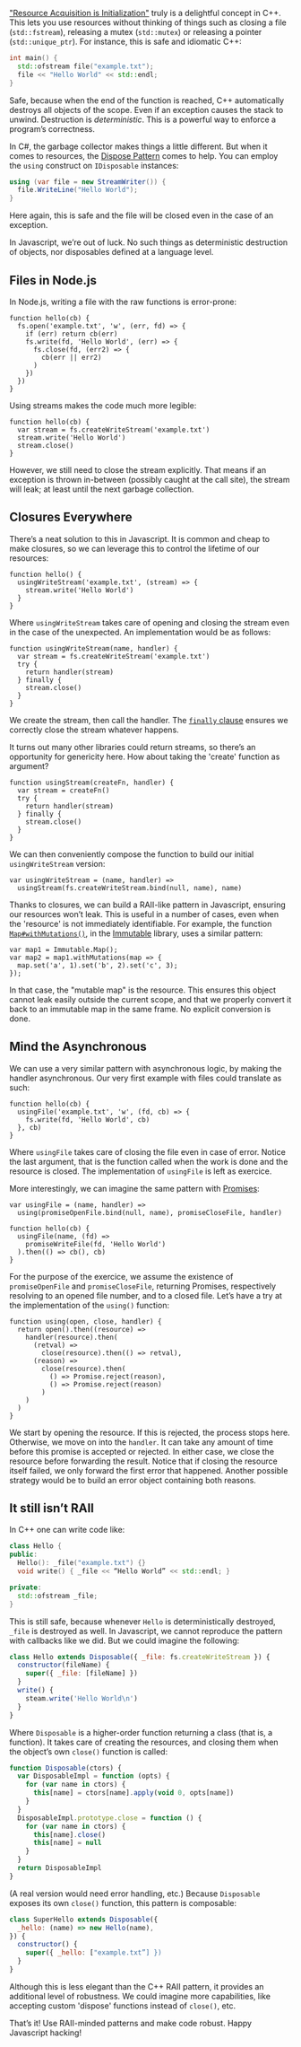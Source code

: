 ["Resource Acquisition is
Initialization"](http://en.wikipedia.org/wiki/Resource_Acquisition_Is_Initialization)
truly is a delightful concept in C++. This lets you use resources without
thinking of things such as closing a file (`std::fstream`), releasing a mutex
(`std::mutex`) or releasing a pointer (`std::unique_ptr`). For instance, this is
safe and idiomatic C++:

```cpp
int main() {
  std::ofstream file("example.txt");
  file << "Hello World" << std::endl;
}
```

Safe, because when the end of the function is reached, C++ automatically
destroys all objects of the scope. Even if an exception causes the stack to
unwind. Destruction is *deterministic*. This is a powerful way to enforce a
program’s correctness.

In C#, the garbage collector makes things a little different. But when it comes
to resources, the [Dispose
Pattern](https://msdn.microsoft.com/en-us/library/b1yfkh5e%28v=vs.110%29.aspx)
comes to help. You can employ the `using` construct on `IDisposable` instances:

```csharp
using (var file = new StreamWriter()) {
  file.WriteLine("Hello World");
}
```

Here again, this is safe and the file will be closed even in the case of an
exception.

In Javascript, we’re out of luck. No such things as deterministic destruction of
objects, nor disposables defined at a language level.


## Files in Node.js

In Node.js, writing a file with the raw functions is error-prone:

    function hello(cb) {
      fs.open('example.txt', 'w', (err, fd) => {
        if (err) return cb(err)
        fs.write(fd, 'Hello World', (err) => {
          fs.close(fd, (err2) => {
            cb(err || err2)
          )
        })
      })
    }

Using streams makes the code much more legible:

    function hello(cb) {
      var stream = fs.createWriteStream('example.txt')
      stream.write('Hello World')
      stream.close()
    }

However, we still need to close the stream explicitly. That means if an
exception is thrown in-between (possibly caught at the call site),
the stream will leak; at least until the next garbage collection.


## Closures Everywhere

There’s a neat solution to this in Javascript. It is common and cheap to make
closures, so we can leverage this to control the lifetime of our resources:

    function hello() {
      usingWriteStream('example.txt', (stream) => {
        stream.write('Hello World')
      }
    }

Where `usingWriteStream` takes care of opening and closing the stream even in
the case of the unexpected. An implementation would be as follows:

    function usingWriteStream(name, handler) {
      var stream = fs.createWriteStream('example.txt')
      try {
        return handler(stream)
      } finally {
        stream.close()
      }
    }

We create the stream, then call the handler. The [`finally`
clause](https://developer.mozilla.org/en-US/docs/Web/JavaScript/Reference/Statements/try...catch#The_finally_clause)
ensures we correctly close the stream whatever happens.

It turns out many other libraries could return streams, so there’s an
opportunity for genericity here. How about taking the 'create'
function as argument?

    function usingStream(createFn, handler) {
      var stream = createFn()
      try {
        return handler(stream)
      } finally {
        stream.close()
      }
    }

We can then conveniently compose the function to build our initial
`usingWriteStream` version:

    var usingWriteStream = (name, handler) =>
      usingStream(fs.createWriteStream.bind(null, name), name)

Thanks to closures, we can build a RAII-like pattern in Javascript, ensuring
our resources won’t leak. This is useful in a number of cases, even when the
'resource' is not immediately identifiable. For example, the function
[`Map#withMutations()`](https://facebook.github.io/immutable-js/docs/#/Map/withMutations), in the [Immutable](https://facebook.github.io/immutable-js/) library, uses
a similar pattern:

    var map1 = Immutable.Map();
    var map2 = map1.withMutations(map => {
      map.set('a', 1).set('b', 2).set('c', 3);
    });

In that case, the "mutable map" is the resource. This ensures this object cannot
leak easily outside the current scope, and that we properly convert it back to
an immutable map in the same frame. No explicit conversion is done.


## Mind the Asynchronous

We can use a very similar pattern with asynchronous logic, by making the handler
asynchronous. Our very first example with files could translate as such:

    function hello(cb) {
      usingFile('example.txt', 'w', (fd, cb) => {
        fs.write(fd, 'Hello World', cb)
      }, cb)
    }

Where `usingFile` takes care of closing the file even in case of error.
Notice the last argument, that is the function called when the work
is done and the resource is closed. The implementation of `usingFile` is left as
exercice.

More interestingly, we can imagine the same pattern with
[Promises](https://developer.mozilla.org/en-US/docs/Web/JavaScript/Reference/Global_Objects/Promise):

    var usingFile = (name, handler) =>
      using(promiseOpenFile.bind(null, name), promiseCloseFile, handler)

    function hello(cb) {
      usingFile(name, (fd) =>
        promiseWriteFile(fd, 'Hello World')
      ).then(() => cb(), cb)
    }

For the purpose of the exercice, we assume the existence of `promiseOpenFile`
and `promiseCloseFile`, returning Promises, respectively resolving to an opened
file number, and to a closed file. Let’s have a try at the implementation of the
`using()` function:

    function using(open, close, handler) {
      return open().then((resource) =>
        handler(resource).then(
          (retval) =>
            close(resource).then(() => retval),
          (reason) =>
            close(resource).then(
              () => Promise.reject(reason),
              () => Promise.reject(reason)
            )
        )
      )
    }

We start by opening the resource. If this is rejected, the process stops here.
Otherwise, we move on into the `handler`. It can take any amount of time before
this promise is accepted or rejected. In either case, we close the resource
before forwarding the result. Notice that if closing the resource itself failed,
we only forward the first error that happened. Another possible strategy would
be to build an error object containing both reasons.


## It still isn’t RAII

In C++ one can write code like:

```cpp
class Hello {
public:
  Hello(): _file("example.txt") {}
  void write() { _file << “Hello World” << std::endl; }

private:
  std::ofstream _file;
}
```

This is still safe, because whenever `Hello` is deterministically destroyed,
`_file` is destroyed as well. In Javascript, we cannot reproduce the pattern
with callbacks like we did. But we could imagine the following:

```js
class Hello extends Disposable({ _file: fs.createWriteStream }) {
  constructor(fileName) {
    super({ _file: [fileName] })
  }
  write() {
    steam.write('Hello World\n')
  }
}
```

Where `Disposable` is a higher-order function returning a class (that is, a
function). It takes care of creating the resources, and closing
them when the object’s own `close()` function is called:

```js
function Disposable(ctors) {
  var DisposableImpl = function (opts) {
    for (var name in ctors) {
      this[name] = ctors[name].apply(void 0, opts[name])
    }
  }
  DisposableImpl.prototype.close = function () {
    for (var name in ctors) {
      this[name].close()
      this[name] = null
    }
  }
  return DisposableImpl
}
```

(A real version would need error handling, etc.) Because `Disposable` exposes
its own `close()` function, this pattern is composable:

```js
class SuperHello extends Disposable({
  _hello: (name) => new Hello(name),
}) {
  constructor() {
    super({ _hello: ["example.txt”] })
  }
}
```

Although this is less elegant than the C++ RAII pattern, it provides an
additional level of robustness. We could imagine more capabilities, like
accepting custom 'dispose' functions instead of `close()`, etc.

That’s it! Use RAII-minded patterns and make code robust. Happy Javascript
hacking!

